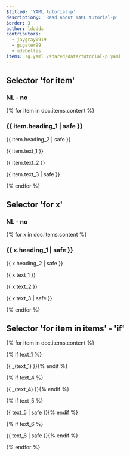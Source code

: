 ```yaml
---
$title@: 'YAML tutorial-p'
description@: 'Read about YAML tutorial-p'
$order: 3
author: ldodds
contributors:
  - jaygray0919
  - gigster99
  - mdebellis
items: !g.yaml /shared/data/tutorial-p.yaml
---
```


## Selector 'for item'

### NL - no

{% for item in doc.items.content %}
  <div class="">
    <h3 class="">{{ item.heading_1 | safe }}</h3>
     <p class="">{{ item.heading_2 | safe }}</p>
     <p class="">{{ item.text_1 }}</p>
     <p class="">{{ item.text_2 }}</p>
     <p class="">{{ item.text_3 | safe }}</p>
  </div>
{% endfor %}


## Selector 'for x'

### NL - no

{% for x in doc.items.content %}
  <div class="">
    <h3 class="">{{ x.heading_1 | safe }}</h3>
     <p class="">{{ x.heading_2 | safe }}</p>
     <p class="">{{ x.text_1 }}</p>
     <p class="">{{ x.text_2 }}</p>
     <p class="">{{ x.text_3 | safe }}</p>
  </div>
{% endfor %}


## Selector 'for item in items' - 'if'

{% for item in doc.items.content %}
  <div class="">
    {% if text_1 %}<p class="">{{ _(text_1) }}{% endif %}</p>
    {% if text_4 %}<p class="">{{ _(text_4) }}{% endif %}</p>
    {% if text_5 %}<p class="">{{ text_5 | safe }}{% endif %}</p>
    {% if text_6 %}<p class="">{{ text_6 | safe }}{% endif %}</p>
  </div>
{% endfor %}

